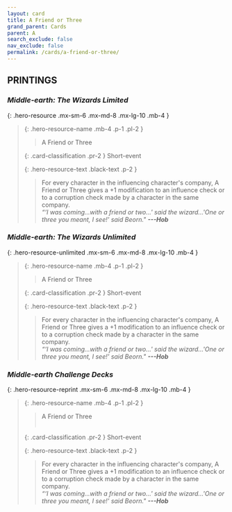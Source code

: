 ```yaml
---
layout: card
title: A Friend or Three
grand_parent: Cards
parent: A
search_exclude: false
nav_exclude: false
permalink: /cards/a-friend-or-three/
---
```


## PRINTINGS


### _Middle-earth: The Wizards Limited_

{: .hero-resource .mx-sm-6 .mx-md-8 .mx-lg-10 .mb-4 }
> {: .hero-resource-name .mb-4 .p-1 .pl-2 }
> > <div class="card-mp"></div>
> > <div class="card-name">A Friend or Three</div>
>
> {: .card-classification .pr-2 }
> Short-event
>
> {: .hero-resource-text .black-text .p-2 }
> > For every character in the influencing character's company, A Friend or Three gives a +1 modification to an influence check or to a corruption check made by a character in the same company. <br>_“‘I was coming...with a friend or two...' said the wizard...'One or three you meant, I see!' said Beorn."_ ***---&#65279;Hob*** 
> 

### _Middle-earth: The Wizards Unlimited_

{: .hero-resource-unlimited .mx-sm-6 .mx-md-8 .mx-lg-10 .mb-4 }
> {: .hero-resource-name .mb-4 .p-1 .pl-2 }
> > <div class="card-mp"></div>
> > <div class="card-name">A Friend or Three</div>
>
> {: .card-classification .pr-2 }
> Short-event
>
> {: .hero-resource-text .black-text .p-2 }
> > For every character in the influencing character's company, A Friend or Three gives a +1 modification to an influence check or to a corruption check made by a character in the same company. <br>_“‘I was coming...with a friend or two...' said the wizard...'One or three you meant, I see!' said Beorn."_ ***---&#65279;Hob*** 
> 

### _Middle-earth Challenge Decks_

{: .hero-resource-reprint .mx-sm-6 .mx-md-8 .mx-lg-10 .mb-4 }
> {: .hero-resource-name .mb-4 .p-1 .pl-2 }
> > <div class="card-mp"></div>
> > <div class="card-name">A Friend or Three</div>
> > &nbsp;
>
> {: .card-classification .pr-2 }
> Short-event
>
> {: .hero-resource-text .black-text .p-2 }
> > For every character in the influencing character's company, A Friend or Three gives a +1 modification to an influence check or to a corruption check made by a character in the same company. <br>_“‘I was coming...with a friend or two...' said the wizard...'One or three you meant, I see!' said Beorn."_ ***---&#65279;Hob*** 
> 
